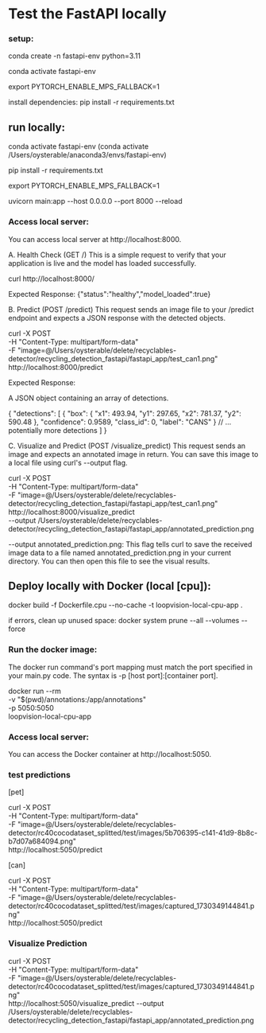 
# Test the FastAPI locally

### setup:
conda create -n fastapi-env python=3.11

conda activate fastapi-env

export PYTORCH_ENABLE_MPS_FALLBACK=1

install dependencies:
pip install -r requirements.txt


## run locally:

conda activate fastapi-env
(conda activate /Users/oysterable/anaconda3/envs/fastapi-env)

pip install -r requirements.txt 

export PYTORCH_ENABLE_MPS_FALLBACK=1 

uvicorn main:app --host 0.0.0.0 --port 8000 --reload

### Access local server:
You can access local server at http://localhost:8000.


A. Health Check (GET /)
This is a simple request to verify that your application is live and the model has loaded successfully.

curl http://localhost:8000/

Expected Response:
{"status":"healthy","model_loaded":true}


B. Predict (POST /predict)
This request sends an image file to your /predict endpoint and expects a JSON response with the detected objects.

curl -X POST \
  -H "Content-Type: multipart/form-data" \
  -F "image=@/Users/oysterable/delete/recyclables-detector/recycling_detection_fastapi/fastapi_app/test_can1.png" \
  http://localhost:8000/predict


Expected Response:

A JSON object containing an array of detections.

{
  "detections": [
    {
      "box": { "x1": 493.94, "y1": 297.65, "x2": 781.37, "y2": 590.48 },
      "confidence": 0.9589,
      "class_id": 0,
      "label": "CANS"
    }
    // ... potentially more detections
  ]
}


C. Visualize and Predict (POST /visualize_predict)
This request sends an image and expects an annotated image in return. You can save this image to a local file using curl's --output flag.


curl -X POST \
  -H "Content-Type: multipart/form-data" \
  -F "image=@/Users/oysterable/delete/recyclables-detector/recycling_detection_fastapi/fastapi_app/test_can1.png" \
  http://localhost:8000/visualize_predict \
  --output /Users/oysterable/delete/recyclables-detector/recycling_detection_fastapi/fastapi_app/annotated_prediction.png
  
--output annotated_prediction.png: This flag tells curl to save the received image data to a file named annotated_prediction.png in your current directory. You can then open this file to see the visual results.




## Deploy locally with Docker (local [cpu]):
docker build -f Dockerfile.cpu --no-cache -t loopvision-local-cpu-app .

if errors, clean up unused space:
  docker system prune --all --volumes --force




### Run the docker image:

The docker run command's port mapping must match the port specified in your main.py code. The syntax is -p [host port]:[container port].


docker run --rm \
  -v "$(pwd)/annotations:/app/annotations" \
  -p 5050:5050 \
  loopvision-local-cpu-app


### Access local server:
You can access the Docker container at http://localhost:5050.



### test predictions

[pet]

curl -X POST \
  -H "Content-Type: multipart/form-data" \
  -F "image=@/Users/oysterable/delete/recyclables-detector/rc40cocodataset_splitted/test/images/5b706395-c141-41d9-8b8c-b7d07a684094.png" \
  http://localhost:5050/predict


[can]

curl -X POST \
  -H "Content-Type: multipart/form-data" \
  -F "image=@/Users/oysterable/delete/recyclables-detector/rc40cocodataset_splitted/test/images/captured_1730349144841.png" \
  http://localhost:5050/predict


### Visualize Prediction

curl -X POST \
  -H "Content-Type: multipart/form-data" \
  -F "image=@/Users/oysterable/delete/recyclables-detector/rc40cocodataset_splitted/test/images/captured_1730349144841.png" \
  http://localhost:5050/visualize_predict --output /Users/oysterable/delete/recyclables-detector/recycling_detection_fastapi/fastapi_app/annotated_prediction.png







